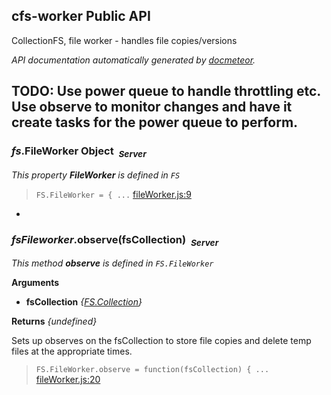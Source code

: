 ## cfs-worker Public API ##

CollectionFS, file worker - handles file copies/versions

_API documentation automatically generated by [docmeteor](https://github.com/raix/docmeteor)._

TODO: Use power queue to handle throttling etc.
Use observe to monitor changes and have it create tasks for the power queue
to perform.
-

### <a name="FS.FileWorker"></a>*fs*.FileWorker Object&nbsp;&nbsp;<sub><i>Server</i></sub> ###

*This property __FileWorker__ is defined in `FS`*


> ```FS.FileWorker = { ...``` [fileWorker.js:9](fileWorker.js#L9)


-

### <a name="FS.FileWorker.observe"></a>*fsFileworker*.observe(fsCollection)&nbsp;&nbsp;<sub><i>Server</i></sub> ###

*This method __observe__ is defined in `FS.FileWorker`*

__Arguments__

* __fsCollection__ *{[FS.Collection](#FS.Collection)}*  

__Returns__  *{undefined}*


Sets up observes on the fsCollection to store file copies and delete
temp files at the appropriate times.

> ```FS.FileWorker.observe = function(fsCollection) { ...``` [fileWorker.js:20](fileWorker.js#L20)


